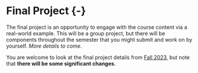 
# Final Project {-}

The final project is an opportunity to engage with the course content via a real-world example. This will be a group project, but there will be components throughout the semester that you might submit and work on by yourself. _More details to come_. 

You are welcome to look at the final project details from [Fall 2023](https://causal3900.github.io/fa23/final-project.html), but note that **there will be some significant changes**. 
